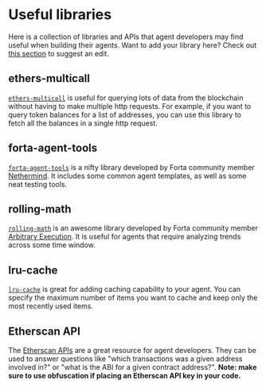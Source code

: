 # Useful libraries

Here is a collection of libraries and APIs that agent developers may find useful when building their agents. Want to add your library here? Check out [this section](/contributing/#improve-the-documentation) to suggest an edit.

## ethers-multicall

[`ethers-multicall`](https://www.npmjs.com/package/ethers-multicall) is useful for querying lots of data from the blockchain without having to make multiple http requests. For example, if you want to query token balances for a list of addresses, you can use this library to fetch all the balances in a single http request.

## forta-agent-tools

[`forta-agent-tools`](https://www.npmjs.com/package/forta-agent-tools) is a nifty library developed by Forta community member [Nethermind](https://nethermind.io/). It includes some common agent templates, as well as some neat testing tools.

## rolling-math

[`rolling-math`](https://www.npmjs.com/package/rolling-math) is an awesome library developed by Forta community member [Arbitrary Execution](https://www.arbitraryexecution.com/). It is useful for agents that require analyzing trends across some time window.

## lru-cache

[`lru-cache`](https://www.npmjs.com/package/lru-cache) is great for adding caching capability to your agent. You can specify the maximum number of items you want to cache and keep only the most recently used items.

## Etherscan API

The [Etherscan APIs](https://etherscan.io/apis) are a great resource for agent developers. They can be used to answer questions like "which transactions was a given address involved in?" or "what is the ABI for a given contract address?". **Note: make sure to use obfuscation if placing an Etherscan API key in your code.**
